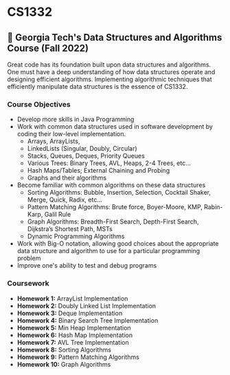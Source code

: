 # **CS1332**
## **🏫 Georgia Tech's Data Structures and Algorithms Course (Fall 2022)**
Great code has its foundation built upon data structures and algorithms. One must have a deep understanding of how data structures operate and designing efficient algorithms. Implementing algorithmic techniques that efficiently manipulate data structures is the essence of CS1332.
### **Course Objectives**
- Develop more skills in Java Programming 
- Work with common data structures used in software development by coding their low-level implementation.
    - Arrays, ArrayLists,
    - LinkedLists (Singular, Doubly, Circular)
    - Stacks, Queues, Deques, Priority Queues
    - Various Trees: Binary Trees, AVL, Heaps, 2-4 Trees, etc…
    - Hash Maps/Tables; External Chaining and Probing
    - Graphs and their algorithms
- Become familiar with common algorithms on these data structures
    - Sorting Algorithms: Bubble, Insertion, Selection, Cocktail Shaker, Merge, Quick, Radix, etc...
    - Pattern Matching Algorithms: Brute force, Boyer-Moore, KMP, Rabin-Karp, Galil Rule
    - Graph Algorithms: Breadth-First Search, Depth-First Search, Dijkstra’s Shortest Path, MSTs
    - Dynamic Programming Algorithms
- Work with Big-O notation, allowing good choices about the appropriate data structure and algorithm to use for a particular programming problem
- Improve one's ability to test and debug programs
### **Coursework** 
* **Homework 1:** ArrayList Implementation
* **Homework 2:** Doubly Linked List Implementation
* **Homework 3:** Deque Implementation
* **Homework 4:** Binary Search Tree Implementation
* **Homework 5:** Min Heap Implementation
* **Homework 6:** Hash Map Implementation
* **Homework 7:** AVL Tree Implementation
* **Homework 8:** Sorting Algorithms
* **Homework 9:** Pattern Matching Algorithms
* **Homework 10:** Graph Algorithms
